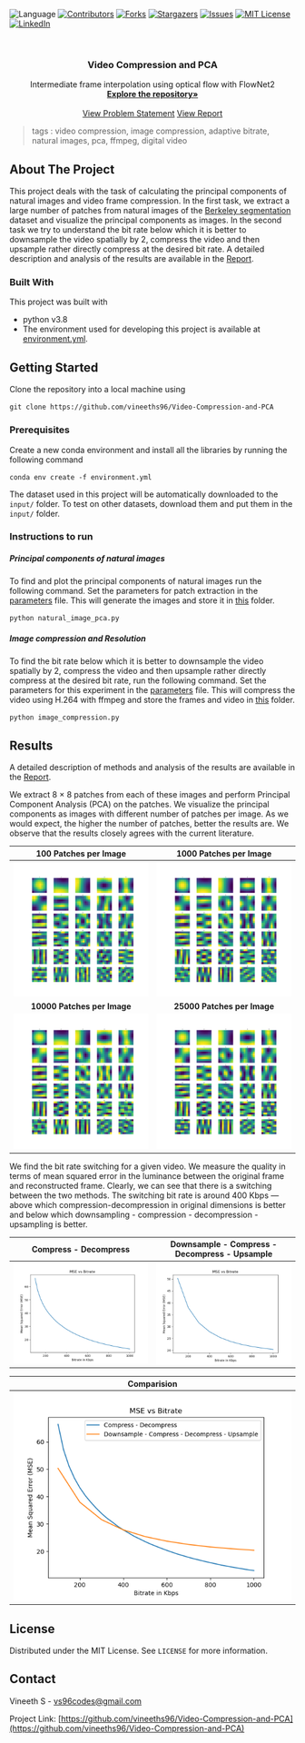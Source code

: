  ![Language](https://img.shields.io/badge/language-python--3.8-blue) [![Contributors][contributors-shield]][contributors-url] [![Forks][forks-shield]][forks-url] [![Stargazers][stars-shield]][stars-url] [![Issues][issues-shield]][issues-url] [![MIT License][license-shield]][license-url] [![LinkedIn][linkedin-shield]][linkedin-url]

<!-- PROJECT LOGO -->
<br />

<p align="center">
  <h3 align="center">Video Compression and PCA</h3>
  <p align="center">
    Intermediate frame interpolation using optical flow with FlowNet2
    <br />
    <a href=https://github.com/vineeths96/Video-Compression-and-PCA><strong>Explore the repository»</strong></a>
    <br />
    <br />
    <a href=https://github.com/vineeths96/Video-Compression-and-PCA/blob/master/Problem_Statement.pdf>View Problem Statement</a>
    <a href=https://github.com/vineeths96/Video-Compression-and-PCA/blob/master/results/report.pdf>View Report</a>
  </p>


</p>

> tags : video compression, image compression, adaptive bitrate, natural images, pca, ffmpeg, digital video



<!-- ABOUT THE PROJECT -->

## About The Project

This project deals with the task of calculating the principal components of natural images and video frame compression. In the first task, we extract a large number of patches from natural images of the [Berkeley segmentation](https://www2.eecs.berkeley.edu/Research/Projects/CS/vision/bsds/) dataset and visualize the principal components as images. In the second task we try to understand the bit rate below which it is better to downsample the video spatially by 2, compress the video and then upsample rather directly compress at the desired bit rate. A detailed description and analysis of the results are available in the [Report](./results/report.pdf).

### Built With
This project was built with 

* python v3.8
* The environment used for developing this project is available at [environment.yml](environment.yml).



<!-- GETTING STARTED -->

## Getting Started

Clone the repository into a local machine using

```shell
git clone https://github.com/vineeths96/Video-Compression-and-PCA
```

### Prerequisites

Create a new conda environment and install all the libraries by running the following command

```shell
conda env create -f environment.yml
```

The dataset used in this project will be automatically downloaded to the `input/` folder. To test on other datasets, download them and put them in the `input/` folder.

### Instructions to run

##### Principal components of natural images

To find and plot the principal components of natural images run the following command. Set the parameters for patch extraction in the [parameters](./image_pca/parameters.py) file. This will generate the images and store it in [this](./results/natural_image_pca) folder.

```shell
python natural_image_pca.py
```

##### Image compression and Resolution

To find the bit rate below which it is better to downsample the video spatially by 2, compress
the video and then upsample rather directly compress at the desired bit rate, run the following command. Set the parameters for this experiment in the [parameters](./image_compression/parameters.py) file. This will compress the video using H.264 with ffmpeg and store the frames and video in [this](./results/image_compression_and_resolution) folder.

```shell
python image_compression.py
```



<!-- RESULTS -->

## Results

A detailed description of methods and analysis of the results are available in the [Report](./results/report.pdf).

We extract 8 × 8 patches from each of these images and perform Principal Component Analysis (PCA) on the patches. We visualize the principal components as images with different number of patches per image. As we would expect, the higher the number of patches, better the results are. We observe that the results closely agrees with the current literature.

|              100 Patches per Image              |             1000 Patches per Image              |
| :---------------------------------------------: | :---------------------------------------------: |
|   ![100](./results/natural_image_pca/100.png)   |  ![100](./results/natural_image_pca/1000.png)   |
|           **10000 Patches per Image**           |           **25000 Patches per Image**           |
| ![10000](./results/natural_image_pca/10000.png) | ![25000](./results/natural_image_pca/25000.png) |



We find the bit rate switching for a given video. We measure the quality in terms of mean squared error in the luminance between the original frame and reconstructed frame. Clearly, we can see that there is a switching between the two methods. The switching bit rate is around 400 Kbps — above which compression-decompression in original dimensions is better and below which downsampling - compression - decompression - upsampling is better.



|                    Compress - Decompress                     |        Downsample - Compress - Decompress - Upsample         |
| :----------------------------------------------------------: | :----------------------------------------------------------: |
| ![ComDecomp](./results/image_compression_and_resolution/compress/performance.png) | ![ComDecomp](./results/image_compression_and_resolution/downsample_compress_upsample/performance.png) |

|                         Comparision                          |
| :----------------------------------------------------------: |
| ![ComDecomp](./results/image_compression_and_resolution/comparision.png) |







<!-- LICENSE -->

## License

Distributed under the MIT License. See `LICENSE` for more information.



<!-- CONTACT -->
## Contact

Vineeth S - vs96codes@gmail.com

Project Link: [https://github.com/vineeths96/Video-Compression-and-PCA](https://github.com/vineeths96/Video-Compression-and-PCA)



<!-- MARKDOWN LINKS & IMAGES -->
<!-- https://www.markdownguide.org/basic-syntax/#reference-style-links -->

[contributors-shield]: https://img.shields.io/github/contributors/vineeths96/Video-Compression-and-PCA.svg?style=flat-square
[contributors-url]: https://github.com/vineeths96/Video-Compression-and-PCA/graphs/contributors
[forks-shield]: https://img.shields.io/github/forks/vineeths96/Video-Compression-and-PCA.svg?style=flat-square
[forks-url]: https://github.com/vineeths96/Video-Compression-and-PCA/network/members
[stars-shield]: https://img.shields.io/github/stars/vineeths96/Video-Compression-and-PCA.svg?style=flat-square
[stars-url]: https://github.com/vineeths96/Video-Compression-and-PCA/stargazers
[issues-shield]: https://img.shields.io/github/issues/vineeths96/Video-Compression-and-PCA.svg?style=flat-square
[issues-url]: https://github.com/vineeths96/Video-Compression-and-PCA/issues
[license-shield]: https://img.shields.io/badge/License-MIT-yellow.svg
[license-url]: https://github.com/vineeths96/Video-Compression-and-PCA/blob/master/LICENSE
[linkedin-shield]: https://img.shields.io/badge/-LinkedIn-black.svg?style=flat-square&logo=linkedin&colorB=555
[linkedin-url]: https://linkedin.com/in/vineeths


